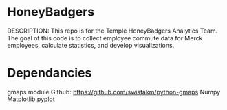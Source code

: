 HoneyBadgers
============
DESCRIPTION: This repo is for the Temple HoneyBadgers Analytics Team.
The goal of this code is to collect employee commute data for Merck
employees, calculate statistics, and develop visualizations.


Dependancies
============
gmaps module Github: https://github.com/swistakm/python-gmaps
Numpy
Matplotlib.pyplot

